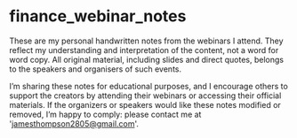 # finance_webinar_notes

These are my personal handwritten notes from the webinars I attend.
They reflect my understanding and interpretation of the content, not a word for word copy.
All original material, including slides and direct quotes, belongs to the speakers and organisers of such events.

I’m sharing these notes for educational purposes, and I encourage others to support the creators by attending their webinars or accessing their official materials.
If the organizers or speakers would like these notes modified or removed, I’m happy to comply: please contact me at 'jamesthompson2805@gmail.com'.
